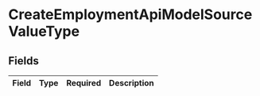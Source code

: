 # CreateEmploymentApiModelSourceValueType


## Fields

| Field       | Type        | Required    | Description |
| ----------- | ----------- | ----------- | ----------- |